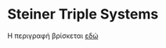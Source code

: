 # Steiner Triple Systems

Η περιγραφή βρίσκεται [εδώ](https://github.com/Fade1/Algorithms/blob/master/SteinerTripleSystems/assignment_2017_3.ipynb)
